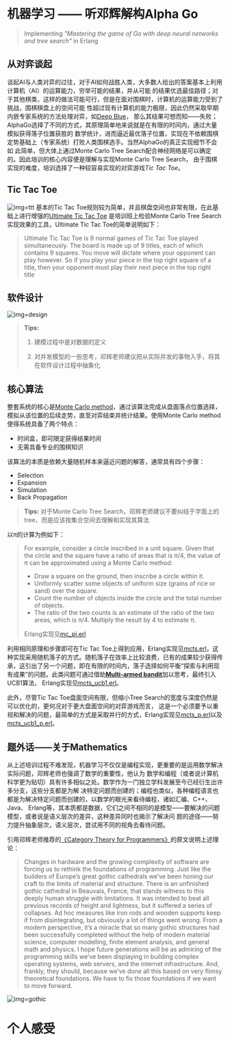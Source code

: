 # 机器学习 —— 听邓辉解构Alpha Go

>Implementing *"Mastering the game of Go with deep neural networks and tree search"* in Erlang

## 从对弈谈起

谈起AI与人类对弈的过往，对于AI如何战胜人类，大多数人给出的答案基本上利用计算机（AI）的运算能力，穷举可能的结果，并从可能
的结果优选最佳路径；对于其他棋类，这样的做法可能可行，但是在面对围棋时，计算机的运算能力受到了挑战，围棋棋盘上的空间可能
性超过现有计算机的能力极限，因此仍然采取早期内嵌专家系统的方法处理对弈，如[Deep Blue](https://en.wikipedia.org/wiki/Deep_Blue_(chess_computer))，
那么其结果可想而知——失败；AlphaGo选择了不同的方式，其原理简单地来说就是在有限的时间内，通过大量模拟获得落子位置获胜的
数学统计，进而逼近最优落子位置，实现在不依赖围棋定势基础上（专家系统）打败人类围棋选手。当然AlphaGo的真正实现细节不会如
此简单，但大体上通过Monte Carlo Tree Search配合神经网络是可以确定的。因此培训的核心内容便是理解与实现Monte Carlo Tree Search，
由于围棋实现的难度，培训选择了一种较容易实现的对弈游戏*Tic Tac Toe*。

## Tic Tac Toe

![img=ttt](http://www.craftsdirect.com/upload/project_images/tic-tac-toe-tile-board.jpg)
基本的Tic Tac Toe规则较为简单，并且棋盘空间也非常有限，在此基础上进行增强的[Ultimate Tic Tac Toe](http://bejofo.net/ttt)
是培训班上检验Monte Carlo Tree Search实现效果的工具，Ultimate Tic Tac Toe的简单说明如下：

>Ultimate Tic Tac Toe is 9 normal games of Tic Tac Toe played simultaneously. The board is made up of 9
>titles, each of which contains 9 squares. You move will dictate where your opponent can play however.
>So if you play your piece in the top right square of a title, then your opponent must play their next
>piece in the top right title

## 软件设计

![img=design](https://github.com/hxfirefox/alpha_in_erlang/blob/master/src/resources/alphaTTT%20design.png)

>**Tips:**
>
>1. 建模过程中是对数据的定义
>
>2. 对并发模型的一些思考，邓辉老师建议把从实际并发的事物入手，将其在软件设计过程中抽象化

## 核心算法

整套系统的核心是[Monte Carlo method](https://en.wikipedia.org/wiki/Monte_Carlo_method)，通过该算法完成从盘面落点位置选择，
模拟从该位置的后续走势，直至对弈结束并统计结果。使用Monte Carlo method使得系统具备了两个特点：
- 时间盒，即可限定获得结果时间
- 无需具备专业的围棋知识

该算法的本质是依赖大量随机样本来逼近问题的解答，通常具有四个步骤：
- Selection
- Expansion
- Simulation
- Back Propagation

>**Tips:** 对于Monte Carlo Tree Search，邓辉老师建议不要纠结于字面上的tree，而是应该按集合空间去理解和实现其算法

以π的计算为例如下：

>For example, consider a circle inscribed in a unit square. Given that the circle and the square have a
>ratio of areas that is π/4, the value of π can be approximated using a Monte Carlo method:
>
>- Draw a square on the ground, then inscribe a circle within it.
>- Uniformly scatter some objects of uniform size (grains of rice or sand) over the square.
>- Count the number of objects inside the circle and the total number of objects.
>- The ratio of the two counts is an estimate of the ratio of the two areas, which is π/4. Multiply the result by 4 to estimate π.
>
>Erlang实现见[mc_pi.erl](https://github.com/hxfirefox/alpha_in_erlang/src/mc_pi.erl)

利用相同原理和步骤即可在Tic Tac Toe上得到应用，Erlang实现见[mcts.erl](https://github.com/hxfirefox/alpha_in_erlang/blob/master/src/mcts.erl)，这种实现采用随机落子的方式。随机落子在效率上比较浪费，已有的成果较少获得传承，这引出了另一个问题，即在有限的时间内，落子选择如何平衡“探索与利用现有成果”的问题。此类问题可通过借助[**Multi-armed bandit**](https://en.wikipedia.org/wiki/Multi-armed_bandit)加以思考，最终引入UCB1算法，
Erlang实现见[mcts_ucb1.erl](https://github.com/hxfirefox/alpha_in_erlang/blob/master/src/mcts_ucb1.erl)。

此外，尽管Tic Tac Toe盘面空间有限，但缩小Tree Search的宽度与深度仍然是可以优化的，更何况对于更大盘面空间的对弈游戏而言，
这是一个必须要予以重视和解决的问题，最简单的方式是采取并行的方式，Erlang实现见[mcts_p.erl](https://github.com/hxfirefox/alpha_in_erlang/blob/master/src/mcts_p.erl)以及[mcts_ucb1_p.erl](https://github.com/hxfirefox/alpha_in_erlang/blob/master/src/mcts_ucb1_p.erl)。

## 题外话——关于Mathematics

从上述培训过程不难发现，机器学习不仅仅是编程实现，更重要的是运用数学解决实际问题，邓辉老师也强调了数学的重要性，他认为
数学和编程（或者说计算机科学更为贴切）具有许多相似之处。数学作为一门独立学科发展至今已经衍生出许多分支，这些分支都是为解
决特定问题而创建的；编程也类似，各种编程语言也都是为解决特定问题而创建的，以数学的眼光来看待编程，诸如汇编、C++、Java、
Erlang等，其本质都是数据，它们之间不相同的是模型——要解决的问题模型，或者说是语义层次的差异，这种差异同时也揭示了解决问
题的途径——努力提升抽象层次，语义层次，尝试用不同的视角去看待问题。

引用邓辉老师推荐的[《Category Theory for Programmers》](https://bartoszmilewski.com/2014/10/28/category-theory-for-programmers-the-preface/)的原文说明上述理论：

>Changes in hardware and the growing complexity of software are forcing us to rethink the foundations of programming. Just like the builders of Europe’s great gothic cathedrals we’ve been honing our craft to the limits of material and structure. There is an unfinished gothic cathedral in Beauvais, France, that stands witness to this deeply human struggle with limitations. It was intended to beat all previous records of height and lightness, but it suffered a series of collapses. Ad hoc measures like iron rods and wooden supports keep if from disintegrating, but obviously a lot of things went wrong. From a modern perspective, it’s a miracle that so many gothic structures had been successfully completed without the help of modern material science, computer modelling, finite element analysis, and general math and physics. I hope future generations will be as admiring of the programming skills we’ve been displaying in building complex operating systems, web servers, and the internet infrastructure. And, frankly, they should, because we’ve done all this based on very flimsy theoretical foundations. We have to fix those foundations if we want to move forward.

![img=gothic](https://bartoszmilewski.files.wordpress.com/2014/10/beauvais_interior_supports.jpg)

# 个人感受

